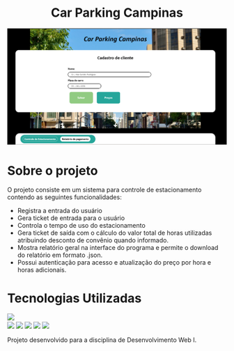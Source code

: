 </h2>

<h1 align="center" >Car Parking Campinas</h1>

<img src="https://github.com/AlexSandroRCosta/CarParkingCampinas/blob/main/imgs/Screenshot%202025-01-07%20200214.png">

# Sobre o projeto

O projeto consiste em um sistema para controle de estacionamento contendo as seguintes funcionalidades:
- Registra a entrada do usuário
- Gera ticket de entrada para o usuário
- Controla o tempo de uso do estacionamento
- Gera ticket de saída com o cálculo do valor total de horas utilizadas atribuindo desconto de convênio quando informado.
- Mostra relatório geral na interface do programa e permite o download do relatório em formato .json.
- Possui autenticação para acesso e atualização do preço por hora e horas adicionais.

# Tecnologias Utilizadas

[<img src="https://img.shields.io/badge/VSCode-0078D4?style=for-the-badge&logo=visual%20studio%20code&logoColor=white" />](https://code.visualstudio.com/)  
[<img src="https://img.shields.io/badge/HTML5-E34F26?style=for-the-badge&logo=html5&logoColor=white" />](https://html.spec.whatwg.org/multipage/) 
[<img src="https://img.shields.io/badge/CSS3-1572B6?style=for-the-badge&logo=css3&logoColor=white" />](https://www.w3.org/Style/CSS/Overview.en.html) 
[<img src="https://img.shields.io/badge/JavaScript-323330?style=for-the-badge&logo=javascript&logoColor=F7DF1E" />](https://www.javascript.com/)
[<img src="https://img.shields.io/badge/Node.js-339933?style=for-the-badge&logo=nodedotjs&logoColor=white" />](https://nodejs.org/en)
[<img src="https://img.shields.io/badge/MongoDB-4EA94B?style=for-the-badge&logo=mongodb&logoColor=white" />](https://www.mongodb.com/pt-br)

Projeto desenvolvido para a disciplina de Desenvolvimento Web I.


